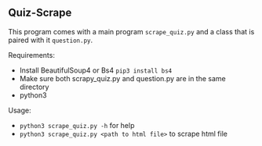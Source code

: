 ## Quiz-Scrape
This program comes with a main program ```scrape_quiz.py``` and a class that is paired with it ```question.py```.

Requirements: 
  - Install BeautifulSoup4 or Bs4 ```pip3 install bs4```
  - Make sure both scrapy_quiz.py and question.py are in the same directory
  - python3

Usage:
  - ```python3 scrape_quiz.py -h``` for help
  - ```python3 scrape_quiz.py <path to html file>``` to scrape html file
  
